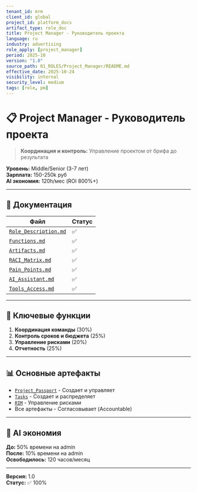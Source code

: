 ```yaml
---
tenant_id: mrm
client_id: global
project_id: platform_docs
artifact_type: role_doc
title: Project Manager - Руководитель проекта
language: ru
industry: advertising
role_apply: [project_manager]
period: 2025-10
version: "1.0"
source_path: 01_ROLES/Project_Manager/README.md
effective_date: 2025-10-24
visibility: internal
security_level: medium
tags: [role, pm]
---
```


# 📋 Project Manager - Руководитель проекта

> **Координация и контроль:** Управление проектом от брифа до результата

**Уровень:** Middle/Senior (3-7 лет)  
**Зарплата:** 150-250k руб  
**AI экономия:** 120h/мес (ROI 800%+)

---

## 📁 Документация

| Файл | Статус |
|------|--------|
| [`Role_Description.md`](./Role_Description.md) | ✅ |
| [`Functions.md`](./Functions.md) | ✅ |
| [`Artifacts.md`](./Artifacts.md) | ✅ |
| [`RACI_Matrix.md`](./RACI_Matrix.md) | ✅ |
| [`Pain_Points.md`](./Pain_Points.md) | ✅ |
| [`AI_Assistant.md`](./AI_Assistant.md) | ✅ |
| [`Tools_Access.md`](./Tools_Access.md) | ✅ |

---

## 🎯 Ключевые функции

1. **Координация команды** (30%)
2. **Контроль сроков и бюджета** (25%)
3. **Управление рисками** (20%)
4. **Отчетность** (25%)

---

## 📊 Основные артефакты

- [`Project_Passport`](../../02_ARTIFACTS/Project_Passport/) - Создает и управляет
- [`Tasks`](../../02_ARTIFACTS/Tasks/) - Создает и распределяет
- [`RIM`](../../02_ARTIFACTS/RIM/) - Управление рисками
- Все артефакты - Согласовывает (Accountable)

---

## 🤖 AI экономия

**До:** 50% времени на admin  
**После:** 10% времени на admin  
**Освободилось:** 120 часов/месяц

---

**Версия:** 1.0  
**Статус:** ✅ 100%

